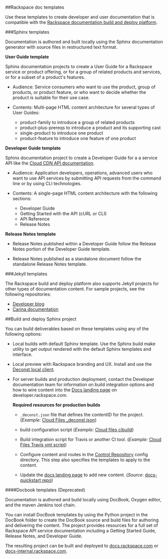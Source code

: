 
##Rackspace doc templates

Use these templates to create developer and user
documentation that is compatible with the [Rackspace documentation
build and deploy platform](https://github.com/deconst).

###Sphinx templates

Documentation is authored and built locally using the Sphinx documentation generator with
source files in restructured text format.

**User Guide template**

Sphinx documentation projects to create a User Guide
for a Rackspace service or product offering,
or for a group of related products and services,
or for a subset of a product's features.

- Audience: Service consumers who want to use the product,
  group of products, or product feature,
  or who want to decide whether the product is suitable for their use case.

- Contents: Multi-page HTML content architecture for several types of
  User Guides:

  - product-family to introduce a group of related products
  - product-plus-prereqs to introduce a product and its supporting cast
  - single-product to introduce one product
  - product-feature to introduce one feature of one product

**Developer Guide template**

Sphinx documentation project to create a Developer Guide for a a service API like the
[Cloud CDN API documentation](https://developer.rackspace.com/docs/cdn/v1/developer-guide/).

- Audience:  Application developers, operations, advanced users who want to use API services by
   submitting API requests from the command line or by using CLI technologies.

- Contents: A single-page HTML content architecture with the following sections:
  - Developer Guide
  - Getting Started with the API (cURL or CLI)
  - API Reference
  - Release Notes

**Release Notes template**

- Release Notes published within a Developer Guide follow
  the Release Notes portion of the Developer Guide template.

- Release Notes published as a standalone document follow the standalone
  Release Notes template.

###Jekyll templates

The Rackspace build and deploy platform also supports Jekyll projects for other types of documentation content. For sample projects, see the following repositories:

- [Developer blog](https://github.com/rackerlabs/docs-developer-blog)
- [Carina documentation](https://https://github.com/getcarina/getcarina.com)

##Build and deploy Sphinx project

You can build deliverables based on these templates using any of the following options:

- Local builds with default Sphinx template.
  Use the Sphinx build make utility to get output rendered
  with the default Sphinx templates and interface.

- Local preview with Rackspace branding and UX.
  Install and use the [Deconst local client](https://github.com/deconst/client).

- For server builds and production deployment, contact the Developer documentation team for information on build
  integration options and how to wire content into the [Docs landing page](https://developer.rackspace.com/docs/) on
  developer.rackspace.com.

  **Required resources for production builds**

  - ``_deconst.json`` file that defines the contentID for the project. (*Example:* [Cloud Files _deconst.json](https://github.com/rackerlabs/docs-cloud-files/blob/master/rst/dev-guide/_deconst.json))

  - build configuration script  (*Example:* [Cloud files cibuild](https://github.com/rackerlabs/docs-cloud-files/tree/master/script))

  - Build integration script for Travis or another CI tool.  (*Example:* [Cloud Files Travis yml script](https://github.com/rackerlabs/docs-cloud-files/blob/master/.travis.yml))

  - Configure content and routes in the [Control Repository](https://github.com/rackerlabs/nexus-control) config directory.  This step also specifies the templates to apply to the content.

  - Update the [docs landing page](https://developer.rackspace.com/docs/) to add new content. (*Source*: [docs-quickstart repo](https://github.com/rackerlabs/docs-quickstart/blob/master/index.rst))


####Docbook templates (Deprecated)

Documentation is authored and build locally using DocBook, Oxygen editor, and the maven
Jenkins tool chain.

You can install DocBook templates by using the Python project in the DocBook folder
to create the DocBook source and build files for authoring and delivering the content. The
project provides resources for a full set of Rackspace API service documentation including
a Getting Started Guide, Release Notes, and Developer Guide.  

The resulting project can be built and deployed to [docs.rackspace.com](https://docs.rackspace.com) or
[docs-internal.rackspace.com](https://docs-internal.rackspace.com).

